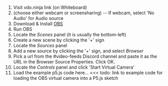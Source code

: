 1. Visit vdo.ninja link (on Whiteboard)
2. (choose either webcam or screensharing) -- If webcam, select 'No Audio' for Audio source
3. Download & Install [OBS](https://obsproject.com/download)
4. Run OBS
5. Locate the *Scenes* panel (it is usually the bottom-left)
6. Create a new scene by clicking the '+' sign
7. Locate the *Sources* panel
8. Add a new source by clicking the '+' sign, and select *Browser*
9. Pick a url from the #video-feeds Discord channel and paste it as the URL in the Browser Source Properties. Click OK.
10. Locate the *Controls* panel and click 'Start Virtual Camera'
11. Load the example p5.js code here... <<< todo: link to example code for loading the OBS virtual camera into a P5.js sketch
